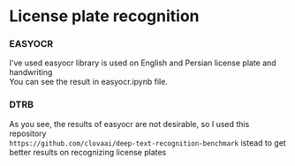 # License plate recognition
### EASYOCR 
 I've used easyocr library is used on English and Persian license plate and handwriting  
You can see the result in easyocr.ipynb file.  
### DTRB
As you see, the results of easyocr are not desirable, so I used this repository  
```https://github.com/clovaai/deep-text-recognition-benchmark``` istead to get better results on recognizing license plates


